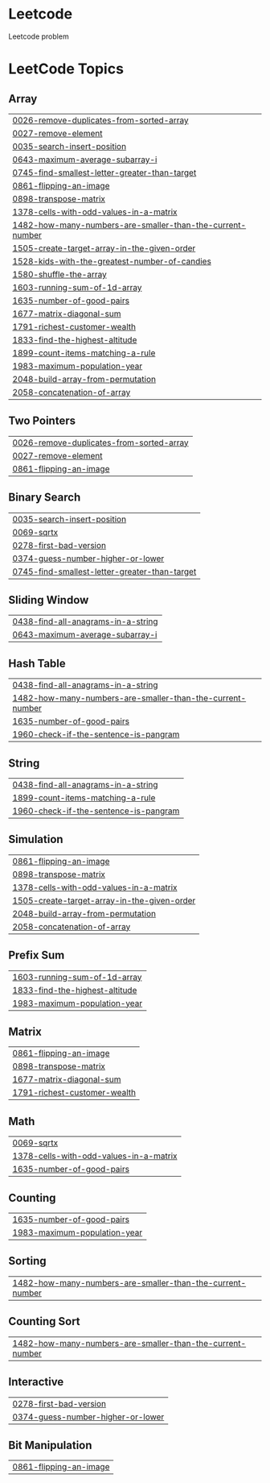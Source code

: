 # Leetcode
Leetcode problem

<!---LeetCode Topics Start-->
# LeetCode Topics
## Array
|  |
| ------- |
| [0026-remove-duplicates-from-sorted-array](https://github.com/PriyaMougoundane/Leetcode/tree/master/0026-remove-duplicates-from-sorted-array) |
| [0027-remove-element](https://github.com/PriyaMougoundane/Leetcode/tree/master/0027-remove-element) |
| [0035-search-insert-position](https://github.com/PriyaMougoundane/Leetcode/tree/master/0035-search-insert-position) |
| [0643-maximum-average-subarray-i](https://github.com/PriyaMougoundane/Leetcode/tree/master/0643-maximum-average-subarray-i) |
| [0745-find-smallest-letter-greater-than-target](https://github.com/PriyaMougoundane/Leetcode/tree/master/0745-find-smallest-letter-greater-than-target) |
| [0861-flipping-an-image](https://github.com/PriyaMougoundane/Leetcode/tree/master/0861-flipping-an-image) |
| [0898-transpose-matrix](https://github.com/PriyaMougoundane/Leetcode/tree/master/0898-transpose-matrix) |
| [1378-cells-with-odd-values-in-a-matrix](https://github.com/PriyaMougoundane/Leetcode/tree/master/1378-cells-with-odd-values-in-a-matrix) |
| [1482-how-many-numbers-are-smaller-than-the-current-number](https://github.com/PriyaMougoundane/Leetcode/tree/master/1482-how-many-numbers-are-smaller-than-the-current-number) |
| [1505-create-target-array-in-the-given-order](https://github.com/PriyaMougoundane/Leetcode/tree/master/1505-create-target-array-in-the-given-order) |
| [1528-kids-with-the-greatest-number-of-candies](https://github.com/PriyaMougoundane/Leetcode/tree/master/1528-kids-with-the-greatest-number-of-candies) |
| [1580-shuffle-the-array](https://github.com/PriyaMougoundane/Leetcode/tree/master/1580-shuffle-the-array) |
| [1603-running-sum-of-1d-array](https://github.com/PriyaMougoundane/Leetcode/tree/master/1603-running-sum-of-1d-array) |
| [1635-number-of-good-pairs](https://github.com/PriyaMougoundane/Leetcode/tree/master/1635-number-of-good-pairs) |
| [1677-matrix-diagonal-sum](https://github.com/PriyaMougoundane/Leetcode/tree/master/1677-matrix-diagonal-sum) |
| [1791-richest-customer-wealth](https://github.com/PriyaMougoundane/Leetcode/tree/master/1791-richest-customer-wealth) |
| [1833-find-the-highest-altitude](https://github.com/PriyaMougoundane/Leetcode/tree/master/1833-find-the-highest-altitude) |
| [1899-count-items-matching-a-rule](https://github.com/PriyaMougoundane/Leetcode/tree/master/1899-count-items-matching-a-rule) |
| [1983-maximum-population-year](https://github.com/PriyaMougoundane/Leetcode/tree/master/1983-maximum-population-year) |
| [2048-build-array-from-permutation](https://github.com/PriyaMougoundane/Leetcode/tree/master/2048-build-array-from-permutation) |
| [2058-concatenation-of-array](https://github.com/PriyaMougoundane/Leetcode/tree/master/2058-concatenation-of-array) |
## Two Pointers
|  |
| ------- |
| [0026-remove-duplicates-from-sorted-array](https://github.com/PriyaMougoundane/Leetcode/tree/master/0026-remove-duplicates-from-sorted-array) |
| [0027-remove-element](https://github.com/PriyaMougoundane/Leetcode/tree/master/0027-remove-element) |
| [0861-flipping-an-image](https://github.com/PriyaMougoundane/Leetcode/tree/master/0861-flipping-an-image) |
## Binary Search
|  |
| ------- |
| [0035-search-insert-position](https://github.com/PriyaMougoundane/Leetcode/tree/master/0035-search-insert-position) |
| [0069-sqrtx](https://github.com/PriyaMougoundane/Leetcode/tree/master/0069-sqrtx) |
| [0278-first-bad-version](https://github.com/PriyaMougoundane/Leetcode/tree/master/0278-first-bad-version) |
| [0374-guess-number-higher-or-lower](https://github.com/PriyaMougoundane/Leetcode/tree/master/0374-guess-number-higher-or-lower) |
| [0745-find-smallest-letter-greater-than-target](https://github.com/PriyaMougoundane/Leetcode/tree/master/0745-find-smallest-letter-greater-than-target) |
## Sliding Window
|  |
| ------- |
| [0438-find-all-anagrams-in-a-string](https://github.com/PriyaMougoundane/Leetcode/tree/master/0438-find-all-anagrams-in-a-string) |
| [0643-maximum-average-subarray-i](https://github.com/PriyaMougoundane/Leetcode/tree/master/0643-maximum-average-subarray-i) |
## Hash Table
|  |
| ------- |
| [0438-find-all-anagrams-in-a-string](https://github.com/PriyaMougoundane/Leetcode/tree/master/0438-find-all-anagrams-in-a-string) |
| [1482-how-many-numbers-are-smaller-than-the-current-number](https://github.com/PriyaMougoundane/Leetcode/tree/master/1482-how-many-numbers-are-smaller-than-the-current-number) |
| [1635-number-of-good-pairs](https://github.com/PriyaMougoundane/Leetcode/tree/master/1635-number-of-good-pairs) |
| [1960-check-if-the-sentence-is-pangram](https://github.com/PriyaMougoundane/Leetcode/tree/master/1960-check-if-the-sentence-is-pangram) |
## String
|  |
| ------- |
| [0438-find-all-anagrams-in-a-string](https://github.com/PriyaMougoundane/Leetcode/tree/master/0438-find-all-anagrams-in-a-string) |
| [1899-count-items-matching-a-rule](https://github.com/PriyaMougoundane/Leetcode/tree/master/1899-count-items-matching-a-rule) |
| [1960-check-if-the-sentence-is-pangram](https://github.com/PriyaMougoundane/Leetcode/tree/master/1960-check-if-the-sentence-is-pangram) |
## Simulation
|  |
| ------- |
| [0861-flipping-an-image](https://github.com/PriyaMougoundane/Leetcode/tree/master/0861-flipping-an-image) |
| [0898-transpose-matrix](https://github.com/PriyaMougoundane/Leetcode/tree/master/0898-transpose-matrix) |
| [1378-cells-with-odd-values-in-a-matrix](https://github.com/PriyaMougoundane/Leetcode/tree/master/1378-cells-with-odd-values-in-a-matrix) |
| [1505-create-target-array-in-the-given-order](https://github.com/PriyaMougoundane/Leetcode/tree/master/1505-create-target-array-in-the-given-order) |
| [2048-build-array-from-permutation](https://github.com/PriyaMougoundane/Leetcode/tree/master/2048-build-array-from-permutation) |
| [2058-concatenation-of-array](https://github.com/PriyaMougoundane/Leetcode/tree/master/2058-concatenation-of-array) |
## Prefix Sum
|  |
| ------- |
| [1603-running-sum-of-1d-array](https://github.com/PriyaMougoundane/Leetcode/tree/master/1603-running-sum-of-1d-array) |
| [1833-find-the-highest-altitude](https://github.com/PriyaMougoundane/Leetcode/tree/master/1833-find-the-highest-altitude) |
| [1983-maximum-population-year](https://github.com/PriyaMougoundane/Leetcode/tree/master/1983-maximum-population-year) |
## Matrix
|  |
| ------- |
| [0861-flipping-an-image](https://github.com/PriyaMougoundane/Leetcode/tree/master/0861-flipping-an-image) |
| [0898-transpose-matrix](https://github.com/PriyaMougoundane/Leetcode/tree/master/0898-transpose-matrix) |
| [1677-matrix-diagonal-sum](https://github.com/PriyaMougoundane/Leetcode/tree/master/1677-matrix-diagonal-sum) |
| [1791-richest-customer-wealth](https://github.com/PriyaMougoundane/Leetcode/tree/master/1791-richest-customer-wealth) |
## Math
|  |
| ------- |
| [0069-sqrtx](https://github.com/PriyaMougoundane/Leetcode/tree/master/0069-sqrtx) |
| [1378-cells-with-odd-values-in-a-matrix](https://github.com/PriyaMougoundane/Leetcode/tree/master/1378-cells-with-odd-values-in-a-matrix) |
| [1635-number-of-good-pairs](https://github.com/PriyaMougoundane/Leetcode/tree/master/1635-number-of-good-pairs) |
## Counting
|  |
| ------- |
| [1635-number-of-good-pairs](https://github.com/PriyaMougoundane/Leetcode/tree/master/1635-number-of-good-pairs) |
| [1983-maximum-population-year](https://github.com/PriyaMougoundane/Leetcode/tree/master/1983-maximum-population-year) |
## Sorting
|  |
| ------- |
| [1482-how-many-numbers-are-smaller-than-the-current-number](https://github.com/PriyaMougoundane/Leetcode/tree/master/1482-how-many-numbers-are-smaller-than-the-current-number) |
## Counting Sort
|  |
| ------- |
| [1482-how-many-numbers-are-smaller-than-the-current-number](https://github.com/PriyaMougoundane/Leetcode/tree/master/1482-how-many-numbers-are-smaller-than-the-current-number) |
## Interactive
|  |
| ------- |
| [0278-first-bad-version](https://github.com/PriyaMougoundane/Leetcode/tree/master/0278-first-bad-version) |
| [0374-guess-number-higher-or-lower](https://github.com/PriyaMougoundane/Leetcode/tree/master/0374-guess-number-higher-or-lower) |
## Bit Manipulation
|  |
| ------- |
| [0861-flipping-an-image](https://github.com/PriyaMougoundane/Leetcode/tree/master/0861-flipping-an-image) |
<!---LeetCode Topics End-->